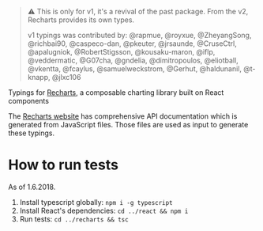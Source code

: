 > ⚠️ This is only for v1, it's a revival of the past package. From the v2, Recharts provides its own types.
>
> v1 typings was contributed by: @rapmue, @royxue, @ZheyangSong, @richbai90, @caspeco-dan, @pkeuter, @jrsaunde, @CruseCtrl, @apalugniok, @RobertStigsson, @kousaku-maron, @iflp, @veddermatic, @G07cha, @gndelia, @dimitropoulos, @eliotball, @vkentta, @fcaylus, @samuelweckstrom, @Gerhut, @haldunanil, @t-knapp, @jlxc106

Typings for [Recharts](http://recharts.org/), a composable charting library built on React components

The [Recharts website](https://github.com/recharts/recharts.org) has comprehensive API documentation which is generated from JavaScript files.
Those files are used as input to generate these typings.

# How to run tests

As of 1.6.2018.

1) Install typescript globally: `npm i -g typescript`
2) Install React's dependencies: `cd ../react && npm i`
3) Run tests: `cd ../recharts && tsc`

